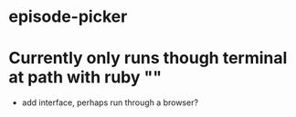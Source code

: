 # episode-picker

# Currently only runs though terminal at path with ruby ""

- add interface, perhaps run through a browser?
